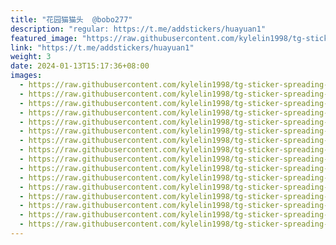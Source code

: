 ```yaml
---
title: "花园猫猫头  @bobo277"
description: "regular: https://t.me/addstickers/huayuan1"
featured_image: "https://raw.githubusercontent.com/kylelin1998/tg-sticker-spreading-worldwide-images/main/img/b91e7d98-432f-479b-a662-21407cd9a38c.jpg"
link: "https://t.me/addstickers/huayuan1"
weight: 3
date: 2024-01-13T15:17:36+08:00
images:
  - https://raw.githubusercontent.com/kylelin1998/tg-sticker-spreading-worldwide-images/main/img/b91e7d98-432f-479b-a662-21407cd9a38c.jpg
  - https://raw.githubusercontent.com/kylelin1998/tg-sticker-spreading-worldwide-images/main/img/80caa820-5913-428d-af2c-34fee8807673.jpg
  - https://raw.githubusercontent.com/kylelin1998/tg-sticker-spreading-worldwide-images/main/img/d2d8f649-9b0c-48b8-b5bd-16f138fe923d.jpg
  - https://raw.githubusercontent.com/kylelin1998/tg-sticker-spreading-worldwide-images/main/img/b808b59c-0ae7-4f33-831b-8b651eda37cd.jpg
  - https://raw.githubusercontent.com/kylelin1998/tg-sticker-spreading-worldwide-images/main/img/f9f99925-7a52-4f09-af99-f402477fdbee.jpg
  - https://raw.githubusercontent.com/kylelin1998/tg-sticker-spreading-worldwide-images/main/img/f1e59e29-0d0f-4d3a-8515-ff5038f37760.jpg
  - https://raw.githubusercontent.com/kylelin1998/tg-sticker-spreading-worldwide-images/main/img/022c0b63-8fd0-491e-adaa-2cdcbcc5963f.jpg
  - https://raw.githubusercontent.com/kylelin1998/tg-sticker-spreading-worldwide-images/main/img/ced722c2-e522-4ad4-95b5-238c0e61a880.jpg
  - https://raw.githubusercontent.com/kylelin1998/tg-sticker-spreading-worldwide-images/main/img/7bfdcc17-e688-41e2-8e4a-af4e32bdeb27.jpg
  - https://raw.githubusercontent.com/kylelin1998/tg-sticker-spreading-worldwide-images/main/img/f2d14967-04e8-498d-8ab3-254272641ef4.jpg
  - https://raw.githubusercontent.com/kylelin1998/tg-sticker-spreading-worldwide-images/main/img/2450557e-9ef3-49eb-b062-4470d1254dca.jpg
  - https://raw.githubusercontent.com/kylelin1998/tg-sticker-spreading-worldwide-images/main/img/07443bcb-4775-48a5-b80f-5c8d58ccc847.jpg
  - https://raw.githubusercontent.com/kylelin1998/tg-sticker-spreading-worldwide-images/main/img/3e1ee88a-137a-4d51-89cd-ba3e387f0074.jpg
  - https://raw.githubusercontent.com/kylelin1998/tg-sticker-spreading-worldwide-images/main/img/1bc6c46f-01bc-4e21-aa89-d53fcbc13799.jpg
  - https://raw.githubusercontent.com/kylelin1998/tg-sticker-spreading-worldwide-images/main/img/abf5f305-e5de-41e4-82c8-cd11d3b2a1a2.jpg
  - https://raw.githubusercontent.com/kylelin1998/tg-sticker-spreading-worldwide-images/main/img/e8122d87-ea6b-4f6f-a1da-7bf199e640ea.jpg
---
```

